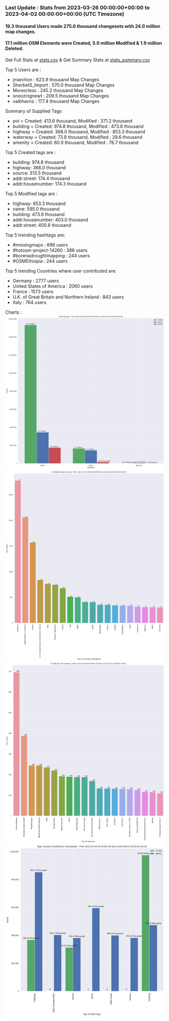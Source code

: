 ### Last Update : Stats from 2023-03-26 00:00:00+00:00 to 2023-04-02 00:00:00+00:00 (UTC Timezone)

#### 19.3 thousand Users made 275.6 thousand changesets with 24.0 million map changes.
#### 17.1 million OSM Elements were Created, 5.0 million Modified & 1.9 million Deleted.
Get Full Stats at [stats.csv](/stats/Global/Weekly/stats.csv)
 & Get Summary Stats at [stats_summary.csv](/stats/Global/Weekly/stats_summary.csv)

Top 5 Users are : 
- jmarchon : 623.9 thousand Map Changes
- SherbetS_Import : 570.0 thousand Map Changes
- Moreorless : 245.2 thousand Map Changes
- snoozingnewt : 209.5 thousand Map Changes
- vaibhavnz : 177.4 thousand Map Changes

Summary of Supplied Tags
- poi = Created: 413.6 thousand, Modified : 371.2 thousand
- building = Created: 974.8 thousand, Modified : 473.8 thousand
- highway = Created: 368.0 thousand, Modified : 853.3 thousand
- waterway = Created: 73.8 thousand, Modified : 29.6 thousand
- amenity = Created: 60.9 thousand, Modified : 76.7 thousand


Top 5 Created tags are :
- building: 974.8 thousand
- highway: 368.0 thousand
- source: 313.5 thousand
- addr:street: 174.4 thousand
- addr:housenumber: 174.3 thousand


Top 5 Modified tags are :
- highway: 853.3 thousand
- name: 595.0 thousand
- building: 473.8 thousand
- addr:housenumber: 403.0 thousand
- addr:street: 400.8 thousand


Top 5 trending hashtags are:
- #missingmaps : 696 users
- #hotosm-project-14260 : 388 users
- #borenadroughtmapping : 244 users
- #OSMEthiopia : 244 users


Top 5 trending Countries where user contributed are:
- Germany : 2777 users
- United States of America : 2060 users
- France : 1573 users
- U.K. of Great Britain and Northern Ireland : 843 users
- Italy : 764 users


 Charts : 
![Alt text](./stats_osm_changes.png) 
![Alt text](./stats_users_per_country.png) 
![Alt text](./stats_users_per_hashtag.png) 
![Alt text](./stats_tags.png) 
